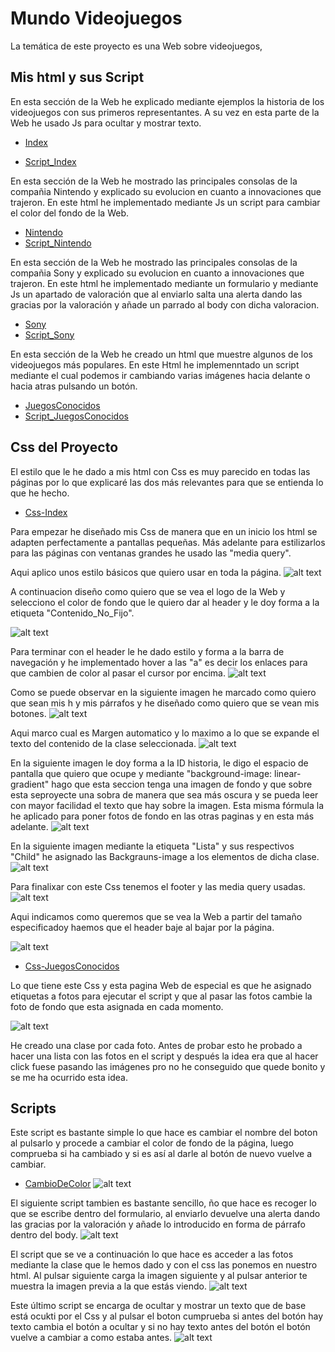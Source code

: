 # Mundo Videojuegos

La temática de este proyecto es una Web sobre videojuegos,


## Mis html y sus Script

En esta sección de la Web he explicado mediante ejemplos la historia de los videojuegos con sus primeros representantes.
A su vez en esta parte de la Web he usado Js para ocultar y mostrar texto.
- [Index](Index.html)

- [Script_Index](./Js/MostrarElementosOcultos.js)

En esta sección de la Web he mostrado las principales consolas de la compañia Nintendo y explicado su evolucion en cuanto a innovaciones que trajeron. En este html he implementado mediante Js un script para cambiar el color del fondo de la Web.
- [Nintendo](Nintendo.html)
- [Script_Nintendo](./Js/CmbioColorWeb.js)

En esta sección de la Web he mostrado las principales consolas de la compañia Sony y explicado su evolucion en cuanto a innovaciones que trajeron. En este html he implementado mediante un formulario y mediante Js un apartado de valoración que al enviarlo salta una alerta dando las gracias por la valoración y añade un parrado al body con dicha valoracion.

- [Sony](Sony.html)
- [Script_Sony](./Js/FormularioAlert.js)

En esta sección de la Web he creado un html que muestre algunos de los videojuegos más populares. En este Html he implemenntado un script mediante el cual podemos ir cambiando varias imágenes hacia delante o hacia atras pulsando un botón.

- [JuegosConocidos](JuegosConocidos.html)
- [Script_JuegosConocidos](./Js/imagenesDelante.js)




## Css del Proyecto

El estilo que le he dado a mis html con Css es muy parecido en todas las páginas por lo que explicaré las dos más relevantes para que se entienda lo que he hecho.

- [Css-Index](Index.css)

Para empezar he diseñado mis Css de manera que en un inicio los html se adapten perfectamente a pantallas pequeñas. Más adelante para estilizarlos para las páginas con ventanas grandes he usado las "media query".

Aqui aplico unos estilo básicos que quiero usar en toda la página.
![alt text](./DocumentacionCss/image.png)

A continuacion diseño como quiero que se vea el logo de la Web y selecciono el color de fondo que le quiero dar al header y le doy forma a la etiqueta "Contenido_No_Fijo".

![alt text](./DocumentacionCss/image-1.png)

Para terminar con el header le he dado estilo y forma a la barra de navegación y he implementado hover a las "a" es decir los enlaces para que cambien de color al pasar el cursor por encima.
![alt text](./DocumentacionCss/image-2.png)

Como se puede observar en la siguiente imagen he marcado como quiero que sean mis h y mis párrafos y he diseñado como quiero que se vean mis botones.
![alt text](./DocumentacionCss/image-3.png)

Aqui marco cual es Margen automatico y lo maximo a lo que se expande el texto del contenido de la clase seleccionada.
![alt text](./DocumentacionCss/image-5.png)


En la siguiente imagen le doy forma a la ID historia, le digo el espacio de pantalla que quiero que ocupe y mediante "background-image: linear-gradient" hago que esta seccion tenga una imagen de fondo y que sobre esta seproyecte una sobra de manera que sea más oscura y se pueda leer con mayor facilidad el texto que hay sobre la imagen. Esta misma fórmula la he aplicado para poner fotos de fondo en las otras paginas y en esta más adelante.
![alt text](./DocumentacionCss/image-6.png)

En la siguiente imagen mediante la etiqueta "Lista" y sus respectivos "Child" he asignado las Backgrauns-image a los elementos de dicha clase.
![alt text](./DocumentacionCss/image-7.png)

Para finalixar con este Css tenemos el footer y las media query usadas.
![alt text](./DocumentacionCss/image-8.png)


Aqui indicamos como queremos que se vea la Web a partir del tamaño especificadoy haemos que el header baje al bajar por la página.


![alt text](./DocumentacionCss/image-9.png)



- [Css-JuegosConocidos](JuegosConocidos.css)

Lo que tiene este Css y esta pagina Web de especial es que he asignado etiquetas a fotos para ejecutar el script y que al pasar las fotos cambie la foto de fondo que esta asignada en cada momento.

![alt text](./DocumentacionCss/image10.png)

He creado una clase por cada foto. Antes de probar esto he probado a hacer una lista con las fotos en el script y después la idea era que al hacer click fuese pasando las imágenes pro no he conseguido que quede bonito y se me ha ocurrido esta idea.


## Scripts
Este script es bastante simple lo que hace es cambiar el nombre del boton al pulsarlo y procede a cambiar el color de fondo de la página, luego comprueba si ha cambiado y si es así al darle al botón de nuevo vuelve a cambiar.
- [CambioDeColor](./Js/CmbioColorWeb.js)
![alt text](./documentacionScripts/image.png)


El siguiente script tambien es bastante sencillo, ño que hace es recoger lo que se escribe dentro del formulario, al enviarlo devuelve una alerta dando las gracias por la valoración y añade lo introducido en forma de párrafo dentro del body.
![alt text](./documentacionScripts/image-1.png)

El script que se ve a continuación lo que hace es acceder a las fotos mediante la clase que le hemos dado y con el css las ponemos en nuestro html. Al pulsar siguiente carga la imagen siguiente y al pulsar anterior te muestra la imagen previa a la que estás viendo.
![alt text](./documentacionScripts/image-2.png)

Este último script se encarga de ocultar y mostrar un texto que de base está ocukti por el Css y al pulsar el boton cumprueba si antes del botón hay texto cambia el botón a ocultar y si no hay texto antes del botón el botón vuelve a cambiar a como estaba antes.
![alt text](./documentacionScripts/image-3.png)















